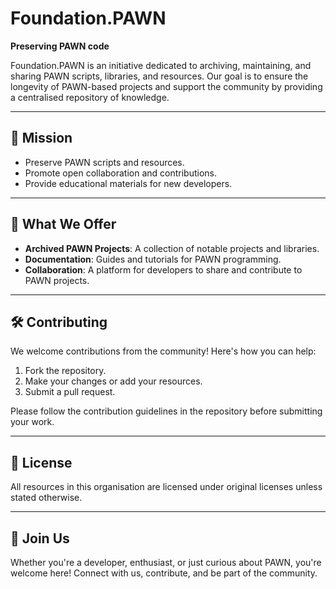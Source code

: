 
# Foundation.PAWN

**Preserving PAWN code**

Foundation.PAWN is an initiative dedicated to archiving, maintaining, and sharing PAWN scripts, libraries, and resources. Our goal is to ensure the longevity of PAWN-based projects and support the community by providing a centralised repository of knowledge.

---

## 🌟 Mission
- Preserve PAWN scripts and resources.
- Promote open collaboration and contributions.
- Provide educational materials for new developers.

---

## 🚀 What We Offer
- **Archived PAWN Projects**: A collection of notable projects and libraries.
- **Documentation**: Guides and tutorials for PAWN programming.
- **Collaboration**: A platform for developers to share and contribute to PAWN projects.

---

## 🛠️ Contributing
We welcome contributions from the community! Here's how you can help:
1. Fork the repository.
2. Make your changes or add your resources.
3. Submit a pull request.

Please follow the contribution guidelines in the repository before submitting your work.

---

## 📜 License
All resources in this organisation are licensed under original licenses unless stated otherwise.

---

## 🤝 Join Us
Whether you're a developer, enthusiast, or just curious about PAWN, you're welcome here! Connect with us, contribute, and be part of the community.

